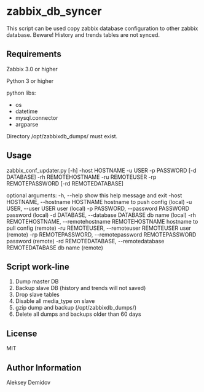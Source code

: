 zabbix_db_syncer
=========

This script can be used copy zabbix database configuration to other zabbix database.
Beware! History and trends tables are not synced.

Requirements
------------

Zabbix 3.0 or higher

Python 3 or higher

python libs:
  - os
  - datetime
  - mysql.connector
  - argparse

Directory /opt/zabbixdb_dumps/ must exist.


Usage
------

zabbix_conf_updater.py [-h] -host HOSTNAME -u USER -p PASSWORD
                              [-d DATABASE] -rh REMOTEHOSTNAME -ru REMOTEUSER
                              -rp REMOTEPASSWORD [-rd REMOTEDATABASE]

optional arguments:
  -h, --help            show this help message and exit
  -host HOSTNAME, --hostname HOSTNAME
                        hostname to push config (local)
  -u USER, --user USER  user (local)
  -p PASSWORD, --password PASSWORD
                        password (local)
  -d DATABASE, --database DATABASE
                        db name (local)
  -rh REMOTEHOSTNAME, --remotehostname REMOTEHOSTNAME
                        hostname to pull config (remote)
  -ru REMOTEUSER, --remoteuser REMOTEUSER
                        user (remote)
  -rp REMOTEPASSWORD, --remotepassword REMOTEPASSWORD
                        password (remote)
  -rd REMOTEDATABASE, --remotedatabase REMOTEDATABASE
                        db name (remote)

Script work-line
----------------

1) Dump master DB
2) Backup slave DB (history and trends will not saved)
3) Drop slave tables
4) Disable all media_type on slave
5) gzip dump and backup (/opt/zabbixdb_dumps/)
6) Delete all dumps and backups older than 60 days

License
-------

MIT

Author Information
------------------

Aleksey Demidov